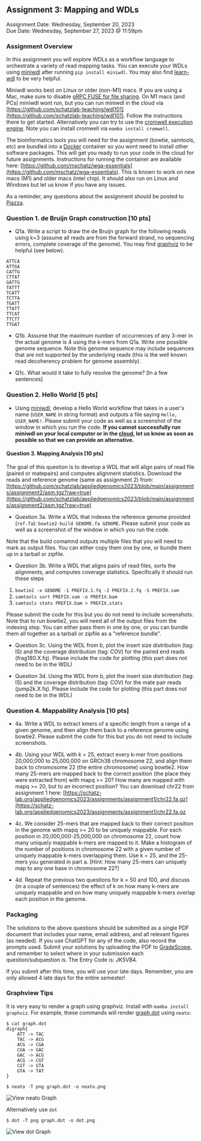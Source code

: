 ## Assignment 3: Mapping and WDLs
Assignment Date: Wednesday, September 20, 2023 <br>
Due Date: Wednesday, September 27, 2023 @ 11:59pm <br>

### Assignment Overview

In this assignment you will explore WDLs as a workflow language to orchestrate a variety of read mapping tasks. You can execute your WDLs using [miniwdl](https://github.com/chanzuckerberg/miniwdl) after running `pip install miniwdl`. You may also find [learn-wdl](https://github.com/openwdl/learn-wdl) to be very helpful.

Miniwdl works best on Linux or older (non-M1) macs. If you are using a Mac, make sure to disable [gRPC FUSE for file sharing](https://github.com/chanzuckerberg/miniwdl/issues/145). On M1 macs (and PCs) miniwdl wont run, but you can run miniwdl in the cloud via [https://github.com/schatzlab-teaching/wdl101](https://github.com/schatzlab-teaching/wdl101). Follow the instructions there to get started. Alternatively you can try to use the [cromwell execution engine](https://github.com/broadinstitute/cromwell). Note you can install cromwell via `mamba install cromwell`.

The bioinformatics tools you will need for the assignment (bowtie, samtools, etc) are bundled into a [Docker](https://www.docker.com) container so you wont need to install other software packages. This will get you ready to run your code in the cloud for future assignments. Instructions for running the container are available here: [https://github.com/mschatz/wga-essentials](https://github.com/mschatz/wga-essentials). This is known to work on new macs (M1) and older macs (intel chip). It should also run on Linux and Windows but let us know if you have any issues.

As a reminder, any questions about the assignment should be posted to [Piazza](https://piazza.com/jhu/fall2023/600449600649).

### Question 1. de Bruijn Graph construction [10 pts]
- Q1a. Write a script to draw the de Bruijn graph for the following reads using k=3 (assume all reads are from the forward strand, no sequencing errors, complete coverage of the genome). You may find [graphviz](https://graphviz.org/) to be helpful (see below).

```
ATTCA
ATTGA
CATTG
CTTAT
GATTG
TATTT
TCATT
TCTTA
TGATT
TTATT
TTCAT
TTCTT
TTGAT
```

- Q1b. Assume that the maximum number of occurrences of any 3-mer in the actual genome is 4 using the k-mers from Q1a. Write one possible genome sequence. Note this genome sequence may include sequences that are not supported by the underlying reads (this is the well known read decoherency problem for genome assembly).


- Q1c. What would it take to fully resolve the genome? [In a few sentences]


### Question 2. Hello World [5 pts]

- Using [miniwdl](https://github.com/chanzuckerberg/miniwdl), develop a Hello World workflow that takes in a user's name (`USER_NAME` in string format) and outputs a file saying `Hello, USER_NAME!`. Please submit your code as well as a screenshot of the window in which you run the code. **If you cannot successfully run miniwdl on your local computer or in the [cloud](https://github.com/schatzlab-teaching/wdl101), let us know as soon as possible so that we can provide an alternative.**


#### Question 3. Mapping Analysis [10 pts]

The goal of this question is to develop a WDL that will align pairs of read file (paired or matepairs) and computes alignment statistics. Download the reads and reference genome (same as assignment 2) from: [https://github.com/schatzlab/appliedgenomics2023/blob/main/assignments/assignment2/asm.tgz?raw=true](https://github.com/schatzlab/appliedgenomics2023/blob/main/assignments/assignment2/asm.tgz?raw=true)

- Question 3a. Write a WDL that indexes the reference genome provided (`ref.fa`): `bowtie2-build GENOME.fa GENOME`. Please submit your code as well as a screenshot of the window in which you run the code.

Note that the build comamnd outputs multiple files that you will need to mark as output files. You can either copy them one by one, or bundle them up in a tarball or zipfile.

- Question 3b. Write a WDL that aligns pairs of read files, sorts the alignments, and computes coverage statistics. Specifically it should run these steps

 1. `bowtie2 -x GENOME -1 PREFIX.1.fq -2 PREFIX.2.fq -S PREFIX.sam`
 2. `samtools sort PREFIX.sam -o PREFIX.bam`
 3. `samtools stats PREFIX.bam > PREFIX.stats`

 Please submit the code for this but you do not need to include screenshots. Note that to run bowtie2, you will need all of the output files from the indexing step. You can either pass them in one by one, or you can bundle them all together as a tarball or zipfile as a "reference bundle".
 
- Question 3c. Using the WDL from b, plot the insert size distribution (tag: IS) and the coverage distribution (tag: COV) for the paired end reads (frag180.X.fq). Please include the code for plotting (this part does not need to be in the WDL)

- Question 3d. Using the WDL from b, plot the insert size distribution (tag: IS) and the coverage distribution (tag: COV) for the mate pair reads (jump2k.X.fq). Please include the code for plotting (this part does not need to be in the WDL)


### Question 4. Mappability Analysis [10 pts]

- 4a. Write a WDL to extract kmers of a specific length from a range of a given genome, and then align them back to a reference genome using bowtie2.  Please submit the code for this but you do not need to include screenshots.

- 4b. Using your WDL with k = 25, extract every k-mer from positions 20,000,000 to 25,000,000 on GRCh38 chromosome 22, and align them back to chromosome 22 (the entire chromosome) using bowtie2. How many 25-mers are mapped back to the correct position (the place they were extracted from) with mapq >= 20? How many are mapped with mapq >= 20, but to an incorrect position? You can download chr22 from assignment 1 here: [https://schatz-lab.org/appliedgenomics2023/assignments/assignment1/chr22.fa.gz](https://schatz-lab.org/appliedgenomics2023/assignments/assignment1/chr22.fa.gz

- 4c. We consider 25-mers that are mapped back to their correct position in the genome with mapq >= 20 to be uniquely mappable. For each position in 20,000,000-25,000,000 on chromosome 22, count how many uniquely mappable k-mers are mapped to it. Make a histogram of the number of positions in chromosome 22 with a given number of uniquely mappable k-mers overlapping them. Use k = 25, and the 25-mers you generated in part a. [Hint: How many 25-mers can uniquely map to any one base in chromosome 22?]

- 4d. Repeat the previous two questions for k = 50 and 100, and discuss (in a couple of sentences) the effect of k on how many k-mers are uniquely mappable and on how many uniquely mappable k-mers overlap each position in the genome.




### Packaging

The solutions to the above questions should be submitted as a single PDF document that includes your name, email address, and all relevant figures (as needed). If you use ChatGPT for any of the code, also record the prompts used. Submit your solutions by uploading the PDF to [GradeScope](https://www.gradescope.com/courses/587880), and remember to select where in your submission each question/subquestion is. The Entry Code is: JK5VB4. 

If you submit after this time, you will use your late days. Remember, you are only allowed 4 late days for the entire semester!



### Graphview Tips

It is very easy to render a graph using graphviz. Install with `mamba install graphviz`. For example, these commands will render [graph.dot](graph.dot) using `neato`:

```
$ cat graph.dot
digraph{
    ATT -> TAC
    TAC -> ACG
    ACG -> CGA
    CGA -> GAC
    GAC -> ACG
    ACG -> CGT
    CGT -> GTA
    GTA -> TAT
}
```

```$ neato -T png graph.dot -o neato.png```

![View neato Graph](neato.png)

Alternatively use `dot`

```$ dot -T png graph.dot -o dot.png```

![View dot Graph](dot.png)

